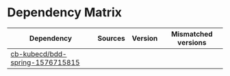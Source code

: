 # Dependency Matrix

Dependency | Sources | Version | Mismatched versions
---------- | ------- | ------- | -------------------
[cb-kubecd/bdd-spring-1576715815](https://github.com/cb-kubecd/bdd-spring-1576715815.git) |  | []() | 
